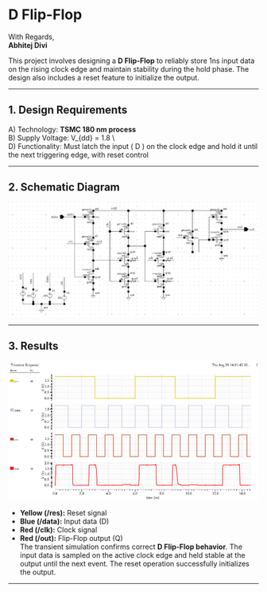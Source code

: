 
# D Flip-Flop  

With Regards,  
**Abhitej Divi**

This project involves designing a **D Flip-Flop** to reliably store 1ns input data on the rising clock edge and maintain stability during the hold phase. The design also includes a reset feature to initialize the output.  

---

## 1. Design Requirements  

A) Technology: **TSMC 180 nm process**  
B) Supply Voltage: V_{dd} = 1.8 \  
D) Functionality: Must latch the input \( D \) on the clock edge and hold it until the next triggering edge, with reset control  

---

## 2. Schematic Diagram  

![D Flip-Flop Schematic](https://github.com/abhitejdivi5/Analog-Blocks/blob/1c598317e1f0790a2ae87186a33a0c7c1a1a180f/dflipflop.png)

---

## 3. Results  
![D Flip-Flop Transient Response](https://github.com/abhitejdivi5/Analog-Blocks/blob/1c598317e1f0790a2ae87186a33a0c7c1a1a180f/dflipflopout.png)

- **Yellow (/res):** Reset signal  
- **Blue (/data):** Input data (D)  
- **Red (/clk):** Clock signal  
- **Red (/out):** Flip-Flop output (Q)  
The transient simulation confirms correct **D Flip-Flop behavior**. The input data is sampled on the active clock edge and held stable at the output until the next event. The reset operation successfully initializes the output.  

---
